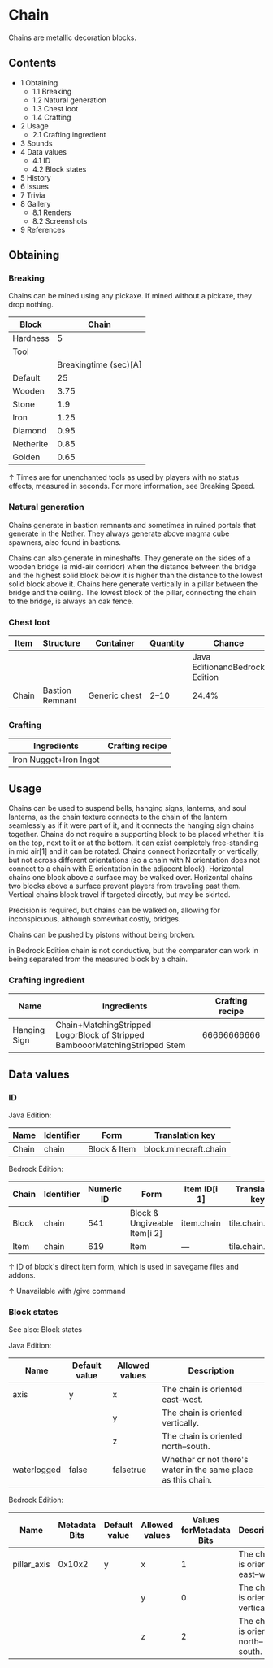# Chain
Chains are metallic decoration blocks.

## Contents
- 1 Obtaining
	- 1.1 Breaking
	- 1.2 Natural generation
	- 1.3 Chest loot
	- 1.4 Crafting
- 2 Usage
	- 2.1 Crafting ingredient
- 3 Sounds
- 4 Data values
	- 4.1 ID
	- 4.2 Block states
- 5 History
- 6 Issues
- 7 Trivia
- 8 Gallery
	- 8.1 Renders
	- 8.2 Screenshots
- 9 References

## Obtaining
### Breaking
Chains can be mined using any pickaxe. If mined without a pickaxe, they drop nothing.

| Block     | Chain                 |
|-----------|-----------------------|
| Hardness  | 5                     |
| Tool      |                       |
|           | Breakingtime (sec)[A] |
| Default   | 25                    |
| Wooden    | 3.75                  |
| Stone     | 1.9                   |
| Iron      | 1.25                  |
| Diamond   | 0.95                  |
| Netherite | 0.85                  |
| Golden    | 0.65                  |


↑ Times are for unenchanted tools as used by players with no status effects, measured in seconds. For more information, see Breaking Speed.


### Natural generation
Chains generate in bastion remnants and sometimes in ruined portals that generate in the Nether. They always generate above magma cube spawners, also found in bastions.

Chains can also generate in mineshafts. They generate on the sides of a wooden bridge (a mid-air corridor) when the distance between the bridge and the highest solid block below it is higher than the distance to the lowest solid block above it. Chains here generate vertically in a pillar between the bridge and the ceiling. The lowest block of the pillar, connecting the chain to the bridge, is always an oak fence.

### Chest loot
| Item  | Structure       | Container     | Quantity | Chance                         |
|-------|-----------------|---------------|----------|--------------------------------|
|       |                 |               |          | Java EditionandBedrock Edition |
| Chain | Bastion Remnant | Generic chest | 2–10     | 24.4%                          |

### Crafting
| Ingredients            | Crafting recipe |
|------------------------|-----------------|
| Iron Nugget+Iron Ingot |                 |

## Usage
Chains can be used to suspend bells, hanging signs, lanterns, and soul lanterns, as the chain texture connects to the chain of the lantern seamlessly as if it were part of it, and it connects the hanging sign chains together. Chains do not require a supporting block to be placed whether it is on the top, next to it or at the bottom. It can exist completely free-standing in mid air[1] and it can be rotated. Chains connect horizontally or vertically, but not across different orientations (so a chain with N orientation does not connect to a chain with E orientation in the adjacent block).
Horizontal chains one block above a surface may be walked over. Horizontal chains two blocks above a surface prevent players from traveling past them. Vertical chains block travel if targeted directly, but may be skirted.

Precision is required, but chains can be walked on, allowing for inconspicuous, although somewhat costly, bridges.

Chains can be pushed by pistons without being broken.

in Bedrock Edition chain is not conductive, but the comparator can work in being separated from the measured block by a chain.

### Crafting ingredient
| Name         | Ingredients                                                                 | Crafting recipe |
|--------------|-----------------------------------------------------------------------------|-----------------|
| Hanging Sign | Chain+MatchingStripped LogorBlock of Stripped BambooorMatchingStripped Stem | 66666666666     |

## Data values
### ID
Java Edition:

| Name  | Identifier | Form         | Translation key       |
|-------|------------|--------------|-----------------------|
| Chain | chain      | Block & Item | block.minecraft.chain |

Bedrock Edition:

| Chain | Identifier | Numeric ID | Form                         | Item ID[i 1] | Translation key |
|-------|------------|------------|------------------------------|--------------|-----------------|
| Block | chain      | 541        | Block & Ungiveable Item[i 2] | item.chain   | tile.chain.name |
| Item  | chain      | 619        | Item                         | —            | tile.chain.name |


↑ ID of block's direct item form, which is used in savegame files and addons.

↑ Unavailable with /give command


### Block states
See also: Block states

Java Edition:

| Name        | Default value | Allowed values | Description                                                   |
|-------------|---------------|----------------|---------------------------------------------------------------|
| axis        | y             | x              | The chain is oriented east–west.                              |
|             |               | y              | The chain is oriented vertically.                             |
|             |               | z              | The chain is oriented north–south.                            |
| waterlogged | false         | falsetrue      | Whether or not there's water in the same place as this chain. |

Bedrock Edition:

| Name        | Metadata Bits | Default value | Allowed values | Values forMetadata Bits | Description                        |
|-------------|---------------|---------------|----------------|-------------------------|------------------------------------|
| pillar_axis | 0x10x2        | y             | x              | 1                       | The chain is oriented east–west.   |
|             |               |               | y              | 0                       | The chain is oriented vertically.  |
|             |               |               | z              | 2                       | The chain is oriented north–south. |



